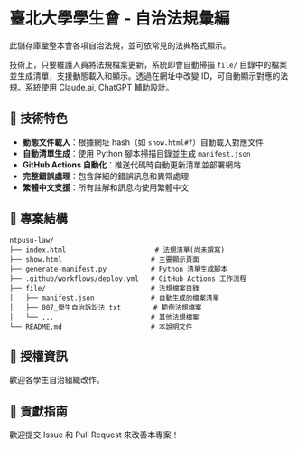# 臺北大學學生會 - 自治法規彙編

此儲存庫彙整本會各項自治法規，並可依常見的法典格式顯示。

技術上，只要維護人員將法規檔案更新，系統即會自動掃描 `file/` 目錄中的檔案並生成清單，支援動態載入和顯示。透過在網址中改變 ID，可自動顯示對應的法規。系統使用 Claude.ai, ChatGPT 輔助設計。

## 🎯 技術特色

- **動態文件載入**：根據網址 hash（如 `show.html#7`）自動載入對應文件
- **自動清單生成**：使用 Python 腳本掃描目錄並生成 `manifest.json`
- **GitHub Actions 自動化**：推送代碼時自動更新清單並部署網站
- **完整錯誤處理**：包含詳細的錯誤訊息和異常處理
- **繁體中文支援**：所有註解和訊息均使用繁體中文

## 📁 專案結構

```
ntpusu-law/
├── index.html                      # 法規清單(尚未撰寫)
├── show.html                      # 主要顯示頁面
├── generate-manifest.py           # Python 清單生成腳本
├── .github/workflows/deploy.yml   # GitHub Actions 工作流程
├── file/                          # 法規檔案目錄
│   ├── manifest.json              # 自動生成的檔案清單
│   ├── 007_學生自治訴訟法.txt        # 範例法規檔案
│   └── ...                        # 其他法規檔案
└── README.md                      # 本說明文件
```

## 📄 授權資訊

歡迎各學生自治組織改作。

## 🤝 貢獻指南

歡迎提交 Issue 和 Pull Request 來改善本專案！
